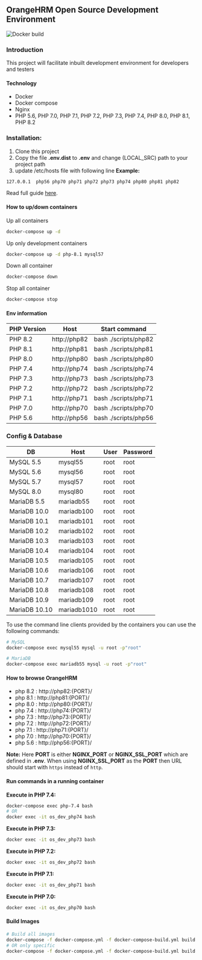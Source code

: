 ## OrangeHRM Open Source Development Environment

![Docker build](https://github.com/orangehrm/orangehrm-os-dev-environment/workflows/Docker%20build/badge.svg)

### Introduction
This project will facilitate inbuilt development environment for developers and testers 

#### Technology 
 - Docker
 - Docker compose 
 - Nginx
 - PHP 5.6, PHP 7.0, PHP 7.1, PHP 7.2, PHP 7.3, PHP 7.4, PHP 8.0, PHP 8.1, PHP 8.2

### Installation:
 1. Clone this project
 1. Copy the file __.env.dist__ to __.env__ and change (LOCAL_SRC) path to your project path
 1. update /etc/hosts file with following line
 __Example:__
 ```bash
 127.0.0.1	php56 php70 php71 php72 php73 php74 php80 php81 php82
 ```

 Read full guide [here](https://github.com/orangehrm/orangehrm-os-dev-environment/wiki/How-to-setup).
 
#### How to up/down containers 
Up all containers
```bash
docker-compose up -d
```

Up only development containers 
```bash
docker-compose up -d php-8.1 mysql57
```
 
Down all container
```bash
docker-compose down
```

Stop all container
```bash
docker-compose stop
```
#### Env information 

| PHP Version  | Host | Start command |
| ------------- | ------------- | ------------- |
| PHP 8.2  | http://php82  | bash ./scripts/php82 |
| PHP 8.1  | http://php81  | bash ./scripts/php81 |
| PHP 8.0  | http://php80  | bash ./scripts/php80 |
| PHP 7.4  | http://php74  | bash ./scripts/php74 |
| PHP 7.3  | http://php73  | bash ./scripts/php73 |
| PHP 7.2  | http://php72  | bash ./scripts/php72 |
| PHP 7.1  | http://php71  | bash ./scripts/php71 |
| PHP 7.0  | http://php70  | bash ./scripts/php70 |
| PHP 5.6  | http://php56  | bash ./scripts/php56 |

### Config & Database

| DB  | Host |User  | Password |
| --- | ---- |---- | ------- |
| MySQL 5.5  | mysql55  |root  | root  |
| MySQL 5.6  | mysql56  |root  | root  |
| MySQL 5.7  | mysql57  |root  | root  |
| MySQL 8.0  | mysql80  |root  | root  |
| MariaDB 5.5  | mariadb55  |root  | root  |
| MariaDB 10.0  | mariadb100  |root  | root  |
| MariaDB 10.1  | mariadb101  |root  | root  |
| MariaDB 10.2  | mariadb102  |root  | root  |
| MariaDB 10.3  | mariadb103  |root  | root  |
| MariaDB 10.4  | mariadb104  |root  | root  |
| MariaDB 10.5  | mariadb105  |root  | root  |
| MariaDB 10.6  | mariadb106  |root  | root  |
| MariaDB 10.7  | mariadb107  |root  | root  |
| MariaDB 10.8  | mariadb108  |root  | root  |
| MariaDB 10.9  | mariadb109  |root  | root  |
| MariaDB 10.10  | mariadb1010  |root  | root  |


To use the command line clients provided by the containers you can use the following commands:

```bash
# MySQL
docker-compose exec mysql55 mysql -u root -p"root"

# MariaDB
docker-compose exec mariadb55 mysql -u root -p"root"
```

#### How to browse OrangeHRM

- php 8.2 : http://php82:{PORT}/
- php 8.1 : http://php81:{PORT}/
- php 8.0 : http://php80:{PORT}/
- php 7.4 : http://php74:{PORT}/
- php 7.3 : http://php73:{PORT}/
- php 7.2 : http://php72:{PORT}/
- php 7.1 : http://php71:{PORT}/
- php 7.0 : http://php70:{PORT}/
- php 5.6 : http://php56:{PORT}/

__Note:__ Here __PORT__ is either __NGINX_PORT__ or __NGINX_SSL_PORT__ which are defined in __.env__. When using __NGINX_SSL_PORT__ as the __PORT__ then URL should start with `https` instead of `http`.

#### Run commands in a running container
__Execute in PHP 7.4:__
```bash
docker-compose exec php-7.4 bash
# OR
docker exec -it os_dev_php74 bash
```

__Execute in PHP 7.3:__
```bash
docker exec -it os_dev_php73 bash
```

__Execute in PHP 7.2:__
```bash
docker exec -it os_dev_php72 bash
```

__Execute in PHP 7.1:__
```bash
docker exec -it os_dev_php71 bash
```

__Execute in PHP 7.0:__
```bash
docker exec -it os_dev_php70 bash
```

#### Build Images
```bash
# Build all images
docker-compose -f docker-compose.yml -f docker-compose-build.yml build
# OR only specific
docker-compose -f docker-compose.yml -f docker-compose-build.yml build nginx
```

